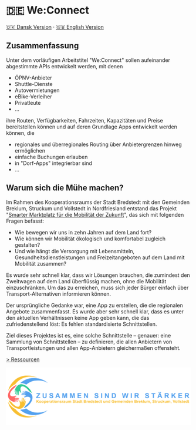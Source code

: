 # 🇩🇪 We:Connect

[🇩🇰 Dansk Version](README-da.md) · [🇬🇧 English Version](README.md)

## Zusammenfassung

Unter dem vorläufigen Arbeitstitel "We:Connect" sollen aufeinander abgestimmte APIs entwickelt werden, mit denen

* ÖPNV-Anbieter
* Shuttle-Dienste
* Autovermietungen
* eBike-Verleiher
* Privatleute
* ...

ihre Routen, Verfügbarkeiten, Fahrzeiten, Kapazitäten und Preise bereitstellen können und auf deren Grundlage Apps
entwickelt werden können, die

* regionales und überregionales Routing über Anbietergrenzen hinweg ermöglichen
* einfache Buchungen erlauben
* in "Dorf-Apps" integrierbar sind
* ...

## Warum sich die Mühe machen?

Im Rahmen des Kooperationsraums der Stadt Bredstedt mit den Gemeinden Breklum, Struckum und Vollstedt in Nordfriesland
entstand das
Projekt "[Smarter Marktplatz für die Mobilität der Zukunft](https://www.smarter-marktplatz-bredstedt.de/)", das sich
mit folgenden Fragen befasst:

* Wie bewegen wir uns in zehn Jahren auf dem Land fort?
* Wie können wir Mobilität ökologisch und komfortabel zugleich gestalten?
* Und wie hängt die Versorgung mit Lebensmitteln, Gesundheitsdienstleistungen und Freizeitangeboten auf dem Land mit
  Mobilität zusammen?

Es wurde sehr schnell klar, dass wir Lösungen brauchen, die zumindest den Zweitwagen auf dem Land überflüssig machen,
ohne die Mobilität einzuschränken.
Um das zu erreichen, muss sich jeder Bürger einfach über Transport-Alternativen informieren können.

Der ursprüngliche Gedanke war, eine App zu erstellen, die die regionalen Angebote zusammenfasst.
Es wurde aber sehr schnell klar, dass es unter den aktuellen Verhältnissen keine App geben kann, die das
zufriedenstellend löst: Es fehlen standardisierte Schnittstellen.

Ziel dieses Projektes ist es, eine solche Schnittstelle – genauer: eine Sammlung von Schnittstellen – zu definieren, die
allen Anbietern von Transportleistungen und allen App-Anbietern gleichermaßen offensteht.

[> Ressourcen](resources-de.md)

![BBSV](assets/logo_transparent-2048x635.png)
